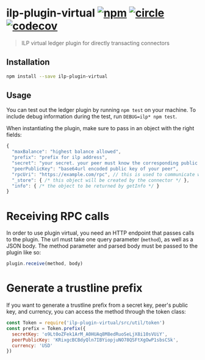 # ilp-plugin-virtual [![npm][npm-image]][npm-url] [![circle][circle-image]][circle-url] [![codecov][codecov-image]][codecov-url]

[npm-image]: https://img.shields.io/npm/v/ilp-plugin-virtual.svg?style=flat
[npm-url]: https://npmjs.org/package/ilp-plugin-virtual
[circle-image]: https://circleci.com/gh/interledgerjs/ilp-plugin-virtual.svg?style=shield
[circle-url]: https://circleci.com/gh/interledgerjs/ilp-plugin-virtual
[codecov-image]: https://codecov.io/gh/interledgerjs/ilp-plugin-virtual/branch/master/graph/badge.svg
[codecov-url]: https://codecov.io/gh/interledgerjs/ilp-plugin-virtual

> ILP virtual ledger plugin for directly transacting connectors

## Installation

``` sh
npm install --save ilp-plugin-virtual
```

## Usage

You can test out the ledger plugin by running `npm test` on your machine.  To
include debug information during the test, run `DEBUG=ilp* npm test`.

When instantiating the plugin, make sure to pass in an object with the right fields: 

```js
{
  "maxBalance": "highest balance allowed",
  "prefix": "prefix for ilp address",
  "secret": "your secret. your peer must know the corresponding public key.",
  "peerPublicKey": "base64url encoded public key of your peer",
  "rpcUri": "https://example.com/rpc", // this is used to communicate with your peer (see below)
  "_store": { /* this object will be created by the connector */ },
  "info": { /* the object to be returned by getInfo */ }
}
```

# Receiving RPC calls

In order to use plugin virtual, you need an HTTP endpoint that passes calls to the plugin.
The url must take one query parameter (`method`), as well as a JSON body. The method parameter
and parsed body must be passed to the plugin like so:

```js
plugin.receive(method, body)
```

# Generate a trustline prefix

If you want to generate a trustline prefix from a secret key, peer's public key, and currency,
you can access the method through the token class:

```js
const Token = require('ilp-plugin-virtual/src/util/token')
const prefix = Token.prefix({
  secretKey: 'o9Lt0oZFek1ArM_A0HUAq8M8edRuoSeLjX8i10sVUiY',
  peerPublicKey: 'KRixgcBCBdyQln7IBYiopjuNO78QSFtXgOwP1sbsCSk',
  currency: 'USD'
})
```
